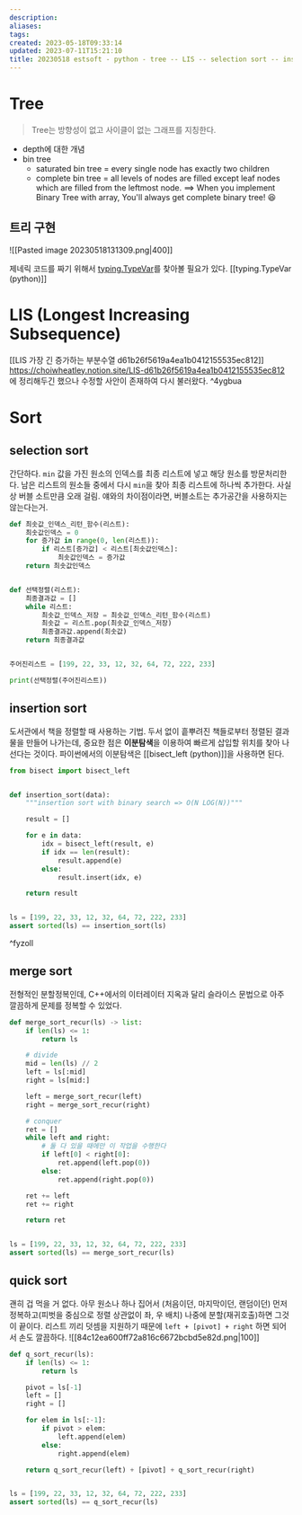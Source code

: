 ```yaml
---
description:
aliases: 
tags: 
created: 2023-05-18T09:33:14
updated: 2023-07-11T15:21:10
title: 20230518 estsoft - python - tree -- LIS -- selection sort -- insertion sort -- merge sort -- quick sort
---
```

# Tree

> Tree는 방향성이 없고 사이클이 없는 그래프를 지칭한다.

- depth에 대한 개념
- bin tree
	- saturated bin tree = every single node has exactly two children
	- complete bin tree = all levels of nodes are filled except leaf nodes which are filled from the leftmost node. ==> When you implement Binary Tree with array, You'll always get complete binary tree! 😆 

## 트리 구현


![[Pasted image 20230518131309.png|400]]

제네릭 코드를 짜기 위해서 [typing.TypeVar](https://docs.python.org/3/library/typing.html#typing.TypeVar)를 찾아볼 필요가 있다. [[typing.TypeVar (python)]]


# LIS (Longest Increasing Subsequence)
[[LIS 가장 긴 증가하는 부분수열 d61b26f5619a4ea1b0412155535ec812]]
https://choiwheatley.notion.site/LIS-d61b26f5619a4ea1b0412155535ec812 에 정리해두긴 했으나 수정할 사안이 존재하여 다시 불러왔다. 
^4ygbua

# Sort

## selection sort

간단하다. `min` 값을 가진 원소의 인덱스를 최종 리스트에 넣고 해당 원소를 방문처리한다. 남은 리스트의 원소들 중에서 다시 `min`을 찾아 최종 리스트에 하나씩 추가한다. 사실상 버블 소트만큼 오래 걸림. 얘와의 차이점이라면, 버블소트는 추가공간을 사용하지는 않는다는거.

```python
def 최솟값_인덱스_리턴_함수(리스트):
    최솟값인덱스 = 0
    for 증가값 in range(0, len(리스트)):
        if 리스트[증가값] < 리스트[최솟값인덱스]:
            최솟값인덱스 = 증가값
    return 최솟값인덱스


def 선택정렬(리스트):
    최종결과값 = []
    while 리스트:
        최솟값_인덱스_저장 = 최솟값_인덱스_리턴_함수(리스트)
        최솟값 = 리스트.pop(최솟값_인덱스_저장)
        최종결과값.append(최솟값)
    return 최종결과값


주어진리스트 = [199, 22, 33, 12, 32, 64, 72, 222, 233]

print(선택정렬(주어진리스트))
```

## insertion sort

도서관에서 책을 정렬할 때 사용하는 기법. 두서 없이 흩뿌려진 책들로부터 정렬된 결과물을 만들어 나가는데, 중요한 점은 **이분탐색**을 이용하여 빠르게 삽입할 위치를 찾아 나선다는 것이다. 파이썬에서의 이분탐색은 [[bisect_left (python)]]을 사용하면 된다.

```python
from bisect import bisect_left


def insertion_sort(data):
    """insertion sort with binary search => O(N LOG(N))"""

    result = []

    for e in data:
        idx = bisect_left(result, e)
        if idx == len(result):
            result.append(e)
        else:
            result.insert(idx, e)

    return result


ls = [199, 22, 33, 12, 32, 64, 72, 222, 233]
assert sorted(ls) == insertion_sort(ls)
```

^fyzoll

## merge sort

전형적인 분할정복인데, C++에서의 이터레이터 지옥과 달리 슬라이스 문법으로 아주 깔끔하게 문제를 정복할 수 있었다.

```python
def merge_sort_recur(ls) -> list:
    if len(ls) <= 1:
        return ls

    # divide
    mid = len(ls) // 2
    left = ls[:mid]
    right = ls[mid:]

    left = merge_sort_recur(left)
    right = merge_sort_recur(right)

    # conquer
    ret = []
    while left and right:
        # 둘 다 있을 때에만 이 작업을 수행한다
        if left[0] < right[0]:
            ret.append(left.pop(0))
        else:
            ret.append(right.pop(0))

    ret += left
    ret += right

    return ret


ls = [199, 22, 33, 12, 32, 64, 72, 222, 233]
assert sorted(ls) == merge_sort_recur(ls)

```

## quick sort

괜히 겁 먹을 거 없다. 아무 원소나 하나 집어서 (처음이던, 마지막이던, 랜덤이던) 먼저 정복하고(피벗을 중심으로 정렬 상관없이 좌, 우 배치) 나중에 분할(재귀호출)하면 그것이 끝이다. 리스트 끼리 덧셈을 지원하기 때문에 `left + [pivot] + right` 하면 되어서 손도 깔끔하다. 
![[84c12ea600ff72a816c6672bcbd5e82d.png|100]]

```python
def q_sort_recur(ls):
    if len(ls) <= 1:
        return ls

    pivot = ls[-1]
    left = []
    right = []

    for elem in ls[:-1]:
        if pivot > elem:
            left.append(elem)
        else:
            right.append(elem)

    return q_sort_recur(left) + [pivot] + q_sort_recur(right)


ls = [199, 22, 33, 12, 32, 64, 72, 222, 233]
assert sorted(ls) == q_sort_recur(ls)

```
